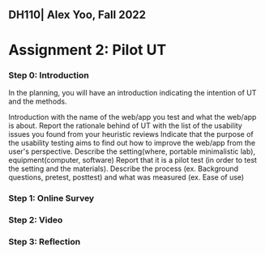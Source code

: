 ## DH110| Alex Yoo, Fall 2022
# Assignment 2: Pilot UT 

### Step 0: Introduction
In the planning, you will have an introduction indicating the intention of UT and the methods.

Introduction with the name of the web/app you test and what the web/app is about. 
Report the rationale behind of UT with the list of the usability issues you found from your heuristic reviews
Indicate that the purpose of the usability testing aims to find out how to improve the web/app from the user's perspective.
Describe the setting(where, portable minimalistic lab), equipment(computer, software)
Report that it is a pilot test (in order to test the setting and the materials).
Describe the process (ex. Background questions, pretest, posttest) and what was measured (ex. Ease of use)

### Step 1: Online Survey


### Step 2: Video

### Step 3: Reflection


